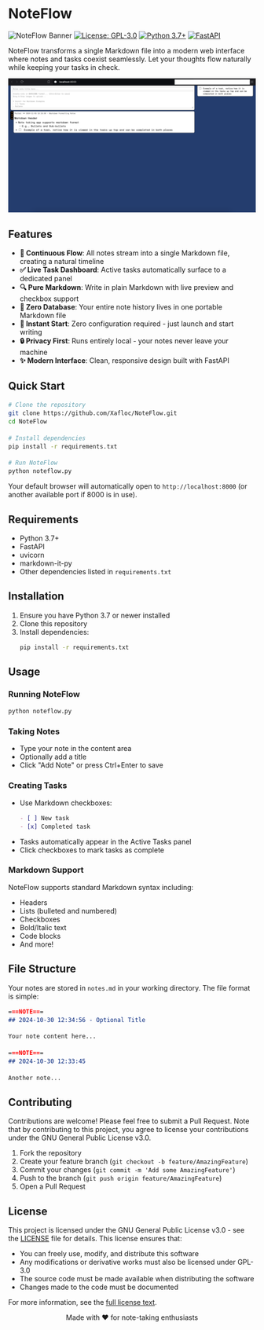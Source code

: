 # NoteFlow

![NoteFlow Banner](https://img.shields.io/badge/NoteFlow-A%20Natural%20Way%20to%20Take%20Notes-blue?style=for-the-badge)
[![License: GPL-3.0](https://img.shields.io/badge/License-GPL%203.0-blue.svg)](https://www.gnu.org/licenses/gpl-3.0)
[![Python 3.7+](https://img.shields.io/badge/python-3.7+-blue.svg)](https://www.python.org/downloads/)
[![FastAPI](https://img.shields.io/badge/FastAPI-005571?style=flat&logo=fastapi)](https://fastapi.tiangolo.com/)

NoteFlow transforms a single Markdown file into a modern web interface where notes and tasks coexist seamlessly. Let your thoughts flow naturally while keeping your tasks in check.

![Main View](/screenshot_1.png)

## Features

- **📝 Continuous Flow**: All notes stream into a single Markdown file, creating a natural timeline
- **✅ Live Task Dashboard**: Active tasks automatically surface to a dedicated panel
- **🔍 Pure Markdown**: Write in plain Markdown with live preview and checkbox support
- **💾 Zero Database**: Your entire note history lives in one portable Markdown file
- **🚀 Instant Start**: Zero configuration required - just launch and start writing
- **🔒 Privacy First**: Runs entirely local - your notes never leave your machine
- **✨ Modern Interface**: Clean, responsive design built with FastAPI

## Quick Start

```bash
# Clone the repository
git clone https://github.com/Xafloc/NoteFlow.git
cd NoteFlow

# Install dependencies
pip install -r requirements.txt

# Run NoteFlow
python noteflow.py
```

Your default browser will automatically open to `http://localhost:8000` (or another available port if 8000 is in use).

## Requirements

- Python 3.7+
- FastAPI
- uvicorn
- markdown-it-py
- Other dependencies listed in `requirements.txt`

## Installation

1. Ensure you have Python 3.7 or newer installed
2. Clone this repository
3. Install dependencies:
   ```bash
   pip install -r requirements.txt
   ```

## Usage

### Running NoteFlow

```bash
python noteflow.py
```

### Taking Notes

- Type your note in the content area
- Optionally add a title
- Click "Add Note" or press Ctrl+Enter to save

### Creating Tasks

- Use Markdown checkboxes:
  ```markdown
  - [ ] New task
  - [x] Completed task
  ```
- Tasks automatically appear in the Active Tasks panel
- Click checkboxes to mark tasks as complete

### Markdown Support

NoteFlow supports standard Markdown syntax including:
- Headers
- Lists (bulleted and numbered)
- Checkboxes
- Bold/Italic text
- Code blocks
- And more!

## File Structure

Your notes are stored in `notes.md` in your working directory. The file format is simple:

```markdown
===NOTE===
## 2024-10-30 12:34:56 - Optional Title

Your note content here...

===NOTE===
## 2024-10-30 12:33:45

Another note...
```

## Contributing

Contributions are welcome! Please feel free to submit a Pull Request. Note that by contributing to this project, you agree to license your contributions under the GNU General Public License v3.0.

1. Fork the repository
2. Create your feature branch (`git checkout -b feature/AmazingFeature`)
3. Commit your changes (`git commit -m 'Add some AmazingFeature'`)
4. Push to the branch (`git push origin feature/AmazingFeature`)
5. Open a Pull Request

## License

This project is licensed under the GNU General Public License v3.0 - see the [LICENSE](LICENSE) file for details. This license ensures that:

- You can freely use, modify, and distribute this software
- Any modifications or derivative works must also be licensed under GPL-3.0
- The source code must be made available when distributing the software
- Changes made to the code must be documented

For more information, see the [full license text](https://www.gnu.org/licenses/gpl-3.0.en.html).

<div align="center">
Made with ❤️ for note-taking enthusiasts
</div>
